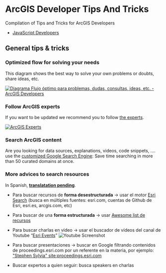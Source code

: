 # ArcGIS Developer Tips And Tricks
Compilation of Tips and Tricks for ArcGIS Developers

* [JavaScript Developers](./javascript-developers)

## General tips & tricks

### Optimized flow for solving your needs

This diagram shows the best way to solve your own problems or doubts, share ideas, etc.

[![Diagrama Flujo óptimo para problemas, dudas, consultas, ideas, etc. - ArcGIS Developers](https://docs.google.com/drawings/d/e/2PACX-1vTwKhAflcJlY6FEiZBXazN03oAnOTeuA1DwRFtDkukiVV_T5I4evJpXRwi2AbP64HefgyxaGJN1C9mf/pub?w=800)](https://docs.google.com/drawings/d/e/2PACX-1vTwKhAflcJlY6FEiZBXazN03oAnOTeuA1DwRFtDkukiVV_T5I4evJpXRwi2AbP64HefgyxaGJN1C9mf/pub?w=2167&h=1023)

### Follow ArcGIS experts

If you want to be updated we recommend you to follow [the experts](https://esri-es.github.io/arcgis-experts).

[![ArcGIS Experts](https://esri-es.github.io/arcgis-experts/assets/imgs/arcgis-experts-tool.png)](https://esri-es.github.io/arcgis-experts)

### Search ArcGIS content

Are you looking for data sources, explanations, videos, code snippets, .... use the [customized Google Search Engine](https://github.com/esri-es/arcgis-search): Save time searching in more than 50 curated domains at once.

### More advices to search resources 

In Spanish, [**translatation pending**](https://github.com/esri-es/arcgis-developer-tips-and-tricks/issues/1).

* Para buscar recursos de **forma desestructurada** -> usar el motor [Esri Search](https://esri-es.github.io/arcgis-search) (busca en múltiples fuentes: esri.com, cuentas de Github de Esri, esri.es, arcgis.com, etc)

* Para buscar de una **forma estructurada** -> usar [Awesome list de recursos](https://esri-es.github.io/awesome-arcgis)

* Para buscar charlas en vídeo -> usar el buscador de vídeos del canal de Youtube “[Esri Events](https://www.youtube.com/channel/UC_yE3TatdZKAXvt_TzGJ6mw)”
![Youtube Screenshot](https://user-images.githubusercontent.com/826965/32048072-6d1ed95e-ba48-11e7-97b2-1e46c7919337.jpg)

* Para buscar presentaciones -> buscar en Google filtrando contenidos de proceedings.esri.com por un referente en la materia, por ejemplo: ["Stephen Sylvia" site:proceedings.esri.com](https://www.google.es/search?q=%22Stephen+Sylvia%22+site%3Aproceedings.esri.com&oq=%22Stephen+Sylvia%22+site%3Aproceedings.esri.com&gs_l=psy-ab.3...14716.15588.0.15866.4.4.0.0.0.0.70.256.4.4.0....0...1.1.64.psy-ab..0.0.0....0.EUxMn4ZT6nU)

* Buscar expertos a quien seguir: busca speakers en charlas
